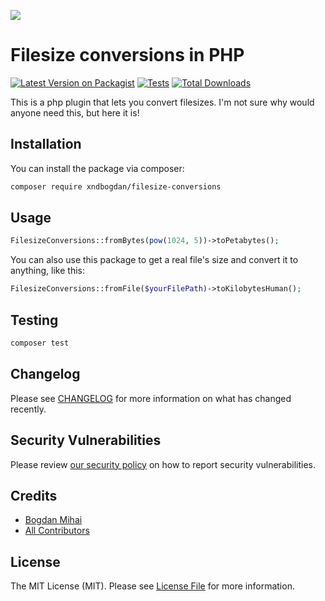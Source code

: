 
[<img src="https://github-ads.s3.eu-central-1.amazonaws.com/support-ukraine.svg?t=1" />](https://supportukrainenow.org)

# Filesize conversions in PHP

[![Latest Version on Packagist](https://img.shields.io/packagist/v/xndbogdan/filesize-conversions.svg?style=flat-square)](https://packagist.org/packages/xndbogdan/filesize-conversions)
[![Tests](https://github.com/xndbogdan/filesize-conversions/actions/workflows/run-tests.yml/badge.svg?branch=main)](https://github.com/xndbogdan/filesize-conversions/actions/workflows/run-tests.yml)
[![Total Downloads](https://img.shields.io/packagist/dt/xndbogdan/filesize-conversions.svg?style=flat-square)](https://packagist.org/packages/xndbogdan/filesize-conversions)

This is a php plugin that lets you convert filesizes.
I'm not sure why would anyone need this, but here it is!

## Installation

You can install the package via composer:

```bash
composer require xndbogdan/filesize-conversions
```

## Usage

```php
FilesizeConversions::fromBytes(pow(1024, 5))->toPetabytes();
```

You can also use this package to get a real file's size and convert it to anything, like this:

```php
FilesizeConversions::fromFile($yourFilePath)->toKilobytesHuman();
```

## Testing

```bash
composer test
```

## Changelog

Please see [CHANGELOG](CHANGELOG.md) for more information on what has changed recently.

## Security Vulnerabilities

Please review [our security policy](../../security/policy) on how to report security vulnerabilities.

## Credits

- [Bogdan Mihai](https://github.com/xndbogdan)
- [All Contributors](../../contributors)

## License

The MIT License (MIT). Please see [License File](LICENSE.md) for more information.
